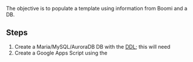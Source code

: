 The objective is to populate a template using information from Boomi and a DB.

## Steps
1. Create a Maria/MySQL/AuroraDB DB with the [DDL](url); this will need
2. Create a Google Apps Script using the [](url)
